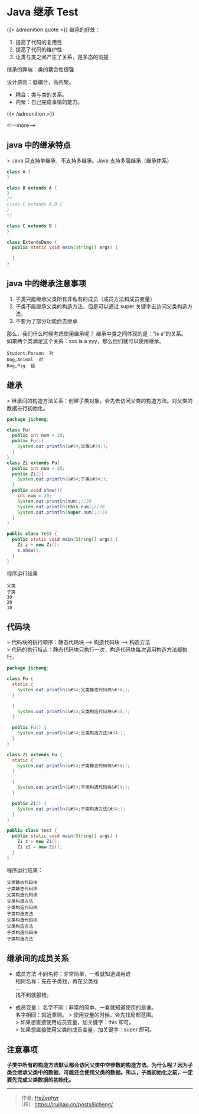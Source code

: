 # Java 继承 Test


{{&lt; admonition quote &gt;}}
继承的好处：

1. 提高了代码的复用性
2. 提高了代码的维护性
3. 让类与类之间产生了关系，是多态的前提

继承的弊端：类的耦合性很强

设计原则：低耦合，高内聚。

- 耦合：类与类的关系。
- 内聚：自己完成事情的能力。

{{&lt; /admonition &gt;}}

&lt;!--more--&gt;

## java 中的继承特点

&gt; Java 只支持单继承，不支持多继承。Java 支持多层继承（继承体系）

```java
class A {
}

class B extends A {
}
/*
class C extends A,B {
}
*/

class C extends B {
}

class ExtendsDemo {
  public static void main(String[] args) {

  }
}
```

## java 中的继承注意事项

1. 子类只能继承父类所有非私有的成员（成员方法和成员变量）
2. 子类不能继承父类的构造方法，但是可以通过 super 关键字去访问父类构造方法。
3. 不要为了部分功能而去继承

那么，我们什么时候考虑使用继承呢？
继承中类之间体现的是：”is a”的关系。  
 如果两个类满足这个关系：xxx is a yyy，那么他们就可以使用继承。

```plain
Student,Person  对
Dog,Animal  对
Dog,Pig  错
```

## 继承

&gt; 继承间的构造方法关系：创建子类对象，会先去访问父类的构造方法。对父类的数据进行初始化。

```java
package jicheng;

class Fu{
  public int num = 10;
  public Fu(){
    System.out.println(&#34;父类&#34;);
  }
}
class Zi extends Fu{
  public int num = 20;
  public Zi(){
    System.out.println(&#34;子类&#34;);
  }
  public void show(){
    int num = 30;
    System.out.println(num);//30
    System.out.println(this.num);//20
    System.out.println(super.num);//10
  }
}

public class test {
  public static void main(String[] args) {
    Zi z = new Zi();
    z.show();
  }
}
```

程序运行结果

```plain
父类
子类
30
20
10
```

## 代码块

&gt; 代码块的执行顺序：静态代码块 --&gt; 构造代码块 --&gt; 构造方法  
&gt; 代码的执行特点：静态代码块只执行一次，构造代码块每次调用构造方法都执行。

```java
package jicheng;

class Fu {
  static {
    System.out.println(&#34;父类静态代码块&#34;);
  }

  {
    System.out.println(&#34;父类构造代码块&#34;);
  }

  public Fu() {
    System.out.println(&#34;父类构造方法&#34;);
  }
}

class Zi extends Fu {
  static {
    System.out.println(&#34;子类静态代码块&#34;);
  }

  {
    System.out.println(&#34;子类构造代码块&#34;);
  }

  public Zi() {
    System.out.println(&#34;子类构造方法&#34;);
  }
}

public class test {
  public static void main(String[] args) {
    Zi z = new Zi();
    Zi z2 = new Zi();
  }
}
```

程序运行结果：

```plain
父类静态代码块
子类静态代码块
父类构造代码块
父类构造方法
子类构造代码块
子类构造方法
父类构造代码块
父类构造方法
子类构造代码块
子类构造方法
```

## 继承间的成员关系

- 成员方法
  不同名称：非常简单，一看就知道调用谁  
  相同名称：先在子类找，再在父类找  
  ...  
  找不到就报错。

- 成员变量：
  名字不同：非常的简单，一看就知道使用的是谁。  
  名字相同：就近原则。
  &gt; 使用变量的时候，会先找局部范围。  
  &gt; 如果想直接使用成员变量，加关键字：this 即可。  
  &gt; 如果想直接使用父类的成员变量，加关键字：super 即可。

## 注意事项

**子类中所有的构造方法默认都会访问父类中空参数的构造方法。为什么呢？因为子类会继承父类中的数据，可能还会使用父类的数据。所以，子类初始化之前，一定要先完成父类数据的初始化。**


---

> 作者: [HeZephyr](https://github.com/HeZephyr)  
> URL: https://lruihao.cn/posts/jicheng/  

